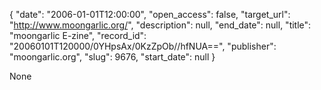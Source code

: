 {
  "date": "2006-01-01T12:00:00", 
  "open_access": false, 
  "target_url": "http://www.moongarlic.org/", 
  "description": null, 
  "end_date": null, 
  "title": "moongarlic E-zine", 
  "record_id": "20060101T120000/0YHpsAx/0KzZpOb//hfNUA==", 
  "publisher": "moongarlic.org", 
  "slug": 9676, 
  "start_date": null
}

None
